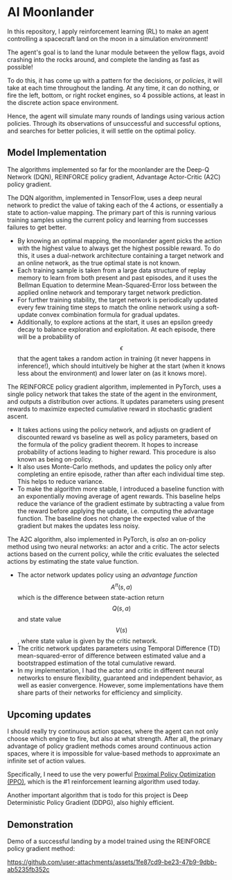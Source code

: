 # AI Moonlander

In this repository, I apply reinforcement learning (RL) to make an agent controlling a spacecraft land on the moon in a simulation environment!

The agent's goal is to land the lunar module between the yellow flags, avoid crashing into the rocks around, and complete the landing as fast as possible!

To do this, it has come up with a pattern for the decisions, or *policies*, it will take at each time throughout the landing. At any time, it can do nothing, or fire the left, bottom, or right rocket engines, so 4 possible actions, at least in the discrete action space environment.

Hence, the agent will simulate many rounds of landings using various action policies. Through its observations of unsuccessful and successful options, and searches for better policies, it will settle on the optimal policy.

## Model Implementation

The algorithms implemented so far for the moonlander are the Deep-Q Network (DQN), REINFORCE policy gradient, Advantage Actor-Critic (A2C) policy gradient.

The DQN algorithm, implemented in TensorFlow, uses a deep neural network to predict the value of taking each of the 4 actions, or essentially a state to action-value mapping. The primary part of this is running various training samples using the current policy and learning from successes failures to get better.
- By knowing an optimal mapping, the moonlander agent picks the action with the highest value to always get the highest possible reward. To do this, it uses a dual-network architecture containing a target network and an online network, as the true optimal state is not known.
- Each training sample is taken from a large data structure of replay memory to learn from both present and past episodes, and it uses the Bellman Equation to determine Mean-Squared-Error loss between the applied online network and temporary target network prediction.
- For further training stability, the target network is periodically updated every few training time steps to match the online network using a soft-update convex combination formula for gradual updates.
- Additionally, to explore actions at the start, it uses an epsilon greedy decay to balance exploration and exploitation. At each episode, there will be a probability of $$\epsilon$$ that the agent takes a random action in training (it never happens in inference!), which should intuitively be higher at the start (when it knows less about the environment) and lower later on (as it knows more).

The REINFORCE policy gradient algorithm, implemented in PyTorch, uses a single policy network that takes the state of the agent in the environment, and outputs a distribution over actions. It updates parameters using present rewards to maximize expected cumulative reward in stochastic gradient ascent.
- It takes actions using the policy network, and adjusts on gradient of discounted reward vs baseline as well as policy parameters, based on the formula of the policy gradient theorem. It hopes to increase probability of actions leading to higher reward. This procedure is also known as being on-policy. 
- It also uses Monte-Carlo methods, and updates the policy only after completing an entire episode, rather than after each individual time step. This helps to reduce variance.
- To make the algorithm more stable, I introduced a baseline function with an exponentially moving average of agent rewards. This baseline helps reduce the variance of the gradient estimate by subtracting a value from the reward before applying the update, i.e. computing the advantage function. The baseline does not change the expected value of the gradient but makes the updates less noisy.

The A2C algorithm, also implemented in PyTorch, is *also* an on-policy method using two neural networks: an actor and a critic. The actor selects actions based on the current policy, while the critic evaluates the selected actions by estimating the state value function.
- The actor network updates policy using an *advantage function* $$A^{\pi}(s, a)$$ which is the difference between state-action return $$Q(s, a)$$ and state value $$V(s)$$, where state value is given by the critic network.
- The critic network updates parameters using Temporal Difference (TD) mean-squared-error of difference between estimated value and a bootstrapped estimation of the total cumulative reward.
- In my implementation, I had the actor and critic in different neural networks to ensure flexibility, guaranteed and independent behavior, as well as easier convergence. However, some implementations have them share parts of their networks for efficiency and simplicity. 

## Upcoming updates

I should really try continuous action spaces, where the agent can not only choose which engine to fire, but also at what strength. After all, the primary advantage of policy gradient methods comes around continuous action spaces, where it is impossible for value-based methods to approximate an infinite set of action values. 

Specifically, I need to use the very powerful [Proximal Policy Optimization (PPO)](https://www.mathworks.com/help/reinforcement-learning/ug/proximal-policy-optimization-agents.html), which is the #1 reinforcement learning algorithm used today.

Another important algorithm that is todo for this project is Deep Deterministic Policy Gradient (DDPG), also highly efficient. 

## Demonstration

Demo of a successful landing by a model trained using the REINFORCE policy gradient method:

https://github.com/user-attachments/assets/1fe87cd9-be23-47b9-9dbb-ab5235fb352c
